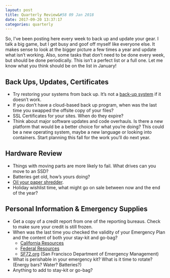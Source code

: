 ```yaml
---
layout: post
title: Quarterly Review&#58 09 Jan 2018
date: 2017-09-20 13:37:17
categories: quarterly
---
```


So, I’ve been posting here every week to back up and update your gear. I talk a big game, but I get busy and goof off myself like everyone else. It makes sense to look at the bigger picture a few times a year and update what isn’t working. Also, some tasks that don’t need to be done every week, but should be done periodically. This isn’t a perfect list or a full one. Let me know what you think should be on the list in January!

## Back Ups, Updates, Certificates

*   Try restoring your systems from back up. It’s not a [back-up system](https://blog.crashspace.org/2016/11/one-thing-to-do-today-tuesday-sweep-where-are-your-backups/) if it doesn’t work.
*   If you don’t have a cloud-based back up program, when was the last time you swapped the offsite copy of your files?
*   SSL Certificates for your sites. When do they expire?
*   Think about major software updates and code overhauls. Is there a new platform that would be a better choice for what you’re doing? This could be a new operating system, maybe a new language or looking into containers. Start planning this fall for the work you’ll do next year.

## Hardware Review

*   Things with moving parts are more likely to fail. What drives can you move to an SSD?
*   Batteries get old, how’s yours doing?
*   [Oil your paper shredder](https://lifehacker.com/5875771/oil-your-paper-shredder-with-canola-oil-to-keep-it-running-in-top-shape).
*   Holiday wishlist time, what might go on sale between now and the end of the year?

## Personal Information & Emergency Supplies

*   Get a copy of a credit report from one of the reporting bureaus. Check to make sure your credit is still frozen.
*   When was the last time you checked the validity of your Emergency Plan and the content of both your stay-kit and go-bag?
    *   [California Resources](http://www.caloes.ca.gov/)
    *   [Federal Resources](https://www.ready.gov/make-a-plan)
    *   [SF72.org](http://www.sf72.org/) (San Francisco Department of Emergency Management)
*   What is perishable in your emergency kit? What is it time to rotate? (Energy bars? Water? Batteries?)
*   Anything to add to stay-kit or go-bag?
